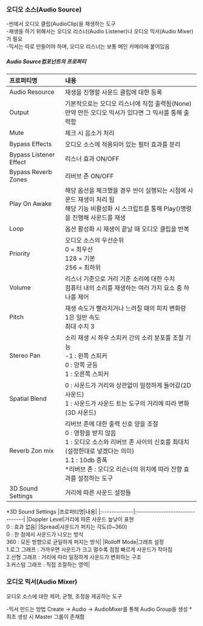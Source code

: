 


### 오디오 소스(Audio Source)
-씬에서 오디오 클립(AudioClip)을 재생하는 도구   
-재생을 하기 위해서는 오디오 리스너(Audio Listener)나 오디오 믹서(Audio Mixer)가 필요   
-믹서는 따로 만들어야 하며, 오디오 리스너는 보통 메인 카메라에 붙어있음   


##### Audio Source컴포넌트의 프로퍼티
|프로퍼티명|내용|
|:-------------|:-------------------------------|
|Audio Resource|재생을 진행할 사운드 클립에 대한 등록|
|Output|기본적으로는 오디오 리스너에 직접 출력됨(None) <br> 만약 만든 오디오 믹서가 있다면 그 믹서를 통해 출력함|
|Mute|체크 시 음소거 처리|
|Bypass Effects|오디오 소스에 적용되어 있는 필터 효과를 분리|
|Bypass Listener Effect|리스너 효과 ON/OFF|
|Bypass Reverb Zones|리버브 존 ON/OFF|
|Play On Awake|해당 옵션을 체크했을 경우 씬이 실행되는 시점에 사운드 재생이 처리 됨 <br> 해당 기능 비활성화 시 스크립트를 통해 Play()명령을 진행해 사운드를 재생|
|Loop|옵션 활성화 시 재생이 끝날 때 오디오 클립을 반복|
|Priority|오디오 소스의 우선순위 <br> 0 = 최우선 <br> 128 = 기본 <br> 256 = 최하위|
|Volume|리스너 기준으로 거리 기준 소리에 대한 수치 <br> 컴퓨터 내의 소리를 재생하는 여러 가지 요소 중 하나를 제어|
|Pitch|재생 속도가 빨라지거나 느려질 때의 피치 변화량 <br> 1은 일반 속도 <br> 최대 수치 3 |
|Stereo Pan|소리 재생 시 좌우 스피커 간의 소리 분포를 조절 기능 <br> -1 : 왼쪽 스피커 <br> 0 : 양쪽 균등 <br> 1 : 오른쪽 스피커|
|Spatial Blend|0 : 사운드가 거리와 상관없이 일정하게 들어감(2D 사운드) <br> 1 : 사운드가 사운드 트는 도구의 거리에 따라 변화(3D 사운드)|
|Reverb Zon mix|리버브 존에 대한 출력 신호 양을 조절 <br> 0 : 영향을 받지 않음 <br> 1 : 오디오 소스와 리버브 존 사이의 신호를 최대치(설정한대로 넣겠다는 의미) <br> 1.1 : 10db 증폭 <br> *리버브 존 : 오디오 리슨너의 위치에 따라 잔향 효과를 설정하는 도구|
|3D Sound Settings|거리에 따른 사운드 설정들|


*3D Sound Settings
|프로퍼티명|내용|
|:-------------|:-------------------------------|
|Doppler Level|거리에 따른 사운드 높낮이 표현 <br> 0 : 효과 없음|
|Spread|사운드가 퍼지는 각도(0~360) <br>	0 : 한 점에서 사운드가 나오는 방식 <br> 360 : 모든 방향으로 균일하게 퍼지는 방식|
|Rolloff Mode|그래프 설정 <br> 1.로그 그래프 : 가까우면 사운드가 크고 멀수록 점점 빠르게 사운드가 작아짐 <br> 2.선형 그래프 : 거리에 따라 일정하게 사운드가 변화하는 구조 <br> 3.커스텀 그래프 : 직접 조절하는 영역|



### 오디오 믹서(Audio Mixer)
오디오 소스에 대한 제어, 균형, 조정을 제공하는 도구

-믹서 만드는 방법
Create -> Audio -> AudioMixer를 통해 Audio Group을 생성
*최초 생성 시 Master 그룹이 존재함

